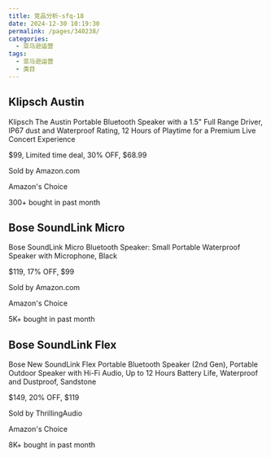 ```yaml
---
title: 竞品分析-sfq-18
date: 2024-12-30 10:19:30
permalink: /pages/340238/
categories: 
  - 亚马逊运营
tags: 
  - 亚马逊运营
  - 类目
---
```


## Klipsch Austin

Klipsch The Austin Portable Bluetooth Speaker with a 1.5" Full Range Driver, IP67 dust and Waterproof Rating, 12 Hours of Playtime for a Premium Live Concert Experience

\$99, Limited time deal, 30% OFF, \$68.99

Sold by Amazon.com

Amazon's Choice

300+ bought in past month

## Bose SoundLink Micro

Bose SoundLink Micro Bluetooth Speaker: Small Portable Waterproof Speaker with Microphone, Black

\$119, 17% OFF, \$99

Sold by Amazon.com

Amazon's Choice

5K+ bought in past month

## Bose SoundLink Flex

Bose New SoundLink Flex Portable Bluetooth Speaker (2nd Gen), Portable Outdoor Speaker with Hi-Fi Audio, Up to 12 Hours Battery Life, Waterproof and Dustproof, Sandstone

\$149, 20% OFF, \$119

Sold by ThrillingAudio

Amazon's Choice

8K+ bought in past month
